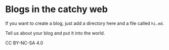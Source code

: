 # Blogs in the catchy web

If you want to create a blog, just add a directory here and a file called `hi.md`.

Tell us about your blog and put it into the world.

CC BY-NC-SA 4.0